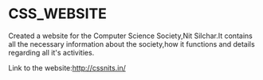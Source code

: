 # CSS_WEBSITE

Created a website for the Computer Science Society,Nit Silchar.It contains all the necessary information about the society,how it functions
and details regarding all it's activities.

Link to the website:http://cssnits.in/
